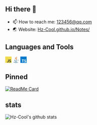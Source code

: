 ## Hi there 👋

- 📫 How to reach me: [123456@qq.com](mailto:123456@qq.com)
- 🌏 Website: [Hz-Cool.github.io/Notes/](https://hz-cool.github.io/Notes/)


## Languages and Tools

<code><img height="20" src="https://raw.githubusercontent.com/github/explore/80688e429a7d4ef2fca1e82350fe8e3517d3494d/topics/javascript/javascript.png"></code>
<code><img height="20" src="https://raw.githubusercontent.com/github/explore/80688e429a7d4ef2fca1e82350fe8e3517d3494d/topics/java/java.png"></code>
<code><img height="20" src="https://raw.githubusercontent.com/github/explore/80688e429a7d4ef2fca1e82350fe8e3517d3494d/topics/typescript/typescript.png"></code>

## Pinned

[![ReadMe Card](https://github-readme-stats-ten.vercel.app/api/pin/?username=hz-cool&repo=notes)](https://github.com/hz-cool/notes)

## stats

<!-- 
![Lang](https://github-readme-stats.vercel.app/api/top-langs/?username=netcan&hide=ipynb,html&layout=compact)
-->

![Hz-Cool's github stats](https://github-readme-stats.vercel.app/api?username=Hz-Cool&show_icons=true)


